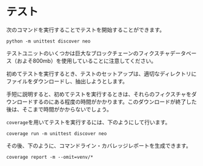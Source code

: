 # テスト

次のコマンドを実行することでテストを開始することができます。

```
python -m unittest discover neo
```

テストユニットのいくつかは巨大なブロックチェーンのフィクスチャデータベース（およそ800mb）を使用していることに注意してください。

初めてテストを実行するとき、テストのセットアップは、適切なディレクトリにファイルをダウンロードし、抽出しようとします。

手短に説明すると、初めてテストを実行するときは、それらのフィクスチャをダウンロードするのにある程度の時間がかかります。このダウンロードが終了した後は、そこまで時間がかからないでしょう。

`coverage`を用いてテストを実行するには、下のようにして行います。

```
coverage run -m unittest discover neo

```

その後、下のように、コマンドライン・カバレッジレポートを生成できます。

```
coverage report -m --omit=venv/*
```
